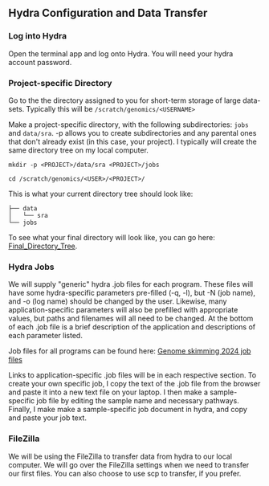 ## Hydra Configuration and Data Transfer

### Log into Hydra
Open the terminal app and log onto Hydra. You will need your hydra account password.

### Project-specific Directory 
Go to the the directory assigned to you for short-term storage of large data-sets. Typically this will be `/scratch/genomics/<USERNAME>`

Make a project-specific directory, with the following subdirectories: `jobs` and `data/sra`. -p allows you to create subdirectories and any parental ones that don't already exist (in this case, your project). I typically will create the same directory tree on my local computer.

```
mkdir -p <PROJECT>/data/sra <PROJECT>/jobs
```
```
cd /scratch/genomics/<USER>/<PROJECT>/
```

This is what your current directory tree should look like:

```.
├── data
│   └── sra
└── jobs
```
To see what your final directory will look like, you can go here: [Final_Directory_Tree](https://github.com/SmithsonianWorkshops/Genome_Skimming_Workshop_LAB_2024/blob/main/images/Final_Directory_Tree).

### Hydra Jobs

We will supply "generic" hydra .job files for each program. These files will have some hydra-specific parameters pre-filled (-q, -l), but -N (job name), and -o (log name) should be changed by the user. Likewise, many application-specific parameters will also be prefilled with appropriate values, but paths and filenames will all need to be changed. At the bottom of each .job file is a brief description of the application and descriptions of each parameter listed.

Job files for all programs can be found here: [Genome skimming 2024
 job files](https://github.com/SmithsonianWorkshops/Genome_Skimming_Workshop_LAB_2024/tree/main/job_files) 

Links to application-specific .job files will be in each respective section. To create your own specific job, I copy the text of the .job file from the browser and paste it into a new text file on your laptop. I then make a sample-specific job file by editing the sample name and necessary pathways. Finally, I make make a sample-specific job document in hydra, and copy and paste your job text.



### FileZilla
 We will be using the FileZilla to transfer data from hydra to our local computer. We will go over the FileZilla settings when we need to transfer our first files. You can also choose to use scp to transfer, if you prefer.

